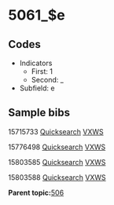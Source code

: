 # 5061\_$e

## Codes

-   Indicators
    -   First: 1
    -   Second: \_
-   Subfield: e

## Sample bibs

15715733 [Quicksearch](https://search.library.yale.edu/catalog/15715733) [VXWS](http://prodorbis.library.yale.edu:7014/vxws/GetHoldingsService?bibId=15715733)

15776498 [Quicksearch](https://search.library.yale.edu/catalog/15776498) [VXWS](http://prodorbis.library.yale.edu:7014/vxws/GetHoldingsService?bibId=15776498)

15803585 [Quicksearch](https://search.library.yale.edu/catalog/15803585) [VXWS](http://prodorbis.library.yale.edu:7014/vxws/GetHoldingsService?bibId=15803585)

15803588 [Quicksearch](https://search.library.yale.edu/catalog/15803588) [VXWS](http://prodorbis.library.yale.edu:7014/vxws/GetHoldingsService?bibId=15803588)

**Parent topic:**[506](../../tags/506/506.md)

